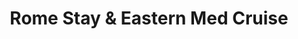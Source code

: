 ---
category: mediterranean
title: Rome Stay & Eastern Med Cruise
class: rome-stay-and-eastern-med-cruise
cruiseline: Celebrity Cruises – Celebrity Reflection
special-info: Free Hotel stay, flights and Transfers
price: 899
nights: 12
cruise-url: http://www.planetcruise.co.uk/celebrity-cruises/celebrity-reflection/04-may-2016/113377?referrersiteid=970
---